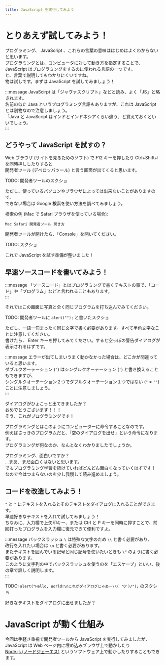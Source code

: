 ```yaml
---
title: JavaScript を実行してみよう
---
```


# とりあえず試してみよう！

プログラミング、 JavaScript 、これらの言葉の意味ははじめはよくわからないと思います。  
プログラミングとは、コンピュータに対して動き方を指定することで、  
JavaScript はプログラミングをするのに使われる言語の一つです。  
と、言葉で説明してもわかりにくいですね。  
物は試しです。まずは JavaScript を試してみましょう！  

:::message
JavaScirpt は「ジャヴァスクリプト」などと読み、よく「JS」と略されます。  
名前の似た Java というプログラミング言語もありますが、これは JavaScript とは別物なので注意しましょう。  
「Java と JavaScript はインドとインドネシアくらい違う」と覚えておくといいでしょう。  
:::

## どうやって JavaScript を試すの？

Web ブラウザ (サイトを見るためのソフト) で F12 キーを押したり Ctrl+Shift+I を同時押ししたりすると  
開発者ツール (デベロッパツール) と言う画面が出てくると思います。  
  
TODO: 開発者ツールのスクショ  
  
ただし、使っているパソコンやブラウザによっては出来ないことがありますので、  
できない場合は Google 検索を使い方法を調べてみましょう。  
  
検索の例 (Mac で Safari ブラウザを使っている場合):  

```
Mac Safari 開発者ツール 開き方
```

開発者ツールが開けたら、「Console」を開いてください。  

TODO: スクショ  

これで JavaScript を試す準備が整いました！  

## 早速ソースコードを書いてみよう！

:::message
「ソースコード」とはプログラミングで書くテキストの事で、「コード」や「プログラム」などと言われることもあります。  
:::

それではこの画面に写真と全く同じプログラムを打ち込んでみてください。  

TODO: 開発者ツールに `alert("");` と書いたスクショ  

ただし、一語一句まったく同じ文字で書く必要があります。すべて半角文字なことに注意してください。  
書けたら、 Enter キーを押してみてください。すると空っぽの警告ダイアログが表示されるはずです。  

:::message
エラーが出てしまいうまく動かなかった場合は、どこかが間違っていると思います。  
ダブルクオーテーション (`"`) はシングルクオーテーション (`'`) と書き換えることもできますが、  
シングルクオーテーション２つでダブルクオーテーション１つではない (`"` ≠ `''`) ことに注意しましょう。  
:::

ダイアログがひょこっと出てきましたか？  
おめでとうございます！！！  
そう、これがプログラミングです！  

プログラミングとはこのようにコンピューターに命令することなのです。  
例えばさっきのプログラムだと、「空のダイアログを出せ」という命令になります。  
プログラミングが何なのか、なんとなくわかりましたでしょうか。  
  
プログラミング、面白いですか？  
...まあ、まだ面白くはないと思います。  
でもプログラミング学習を続けていればどんどん面白くなっていくはずです！  
なので今はつまらないのを少し我慢して読み進めましょう。  

## コードを改造してみよう！

`"` と `"` にテキストを入れるとそのテキストをダイアログに入れることができます。  
早速好きなテキストを入れて試してみましょう！  
ちなみに、入力欄で上矢印キー、または Ctrl と P キーを同時に押すことで、前回打ったプログラムを入力欄に復元できて便利ですよ。  

:::message
バックスラッシュ `\` は特殊な文字のため `\\` と書く必要があり、  
改行を入れたい場合は `\n` と書く必要があります。  
またテキストを囲んでいる記号と同じ記号を使いたいときも `\"` のように書く必要があります。  
このように文字列の中でバックスラッシュを使うのを「エスケープ」といい、後の章で詳しく説明します。  
:::

TODO: `alert("Hello, World!\nこれがダイアログじゃあー\\( 'O')/");` のスクショ  

好きなテキストをダイアログに出せましたか？  

# JavaScript が動く仕組み

今回は手軽さ重視で開発者ツールから JavaScript を実行してみましたが、  
JavaScript は Web ページ内に埋め込みブラウザ上で動かしたり  
[Node.js (ノードジェーエス)](//nodejs.org/) というソフトウェア上で動かしたりすることもできます。  


